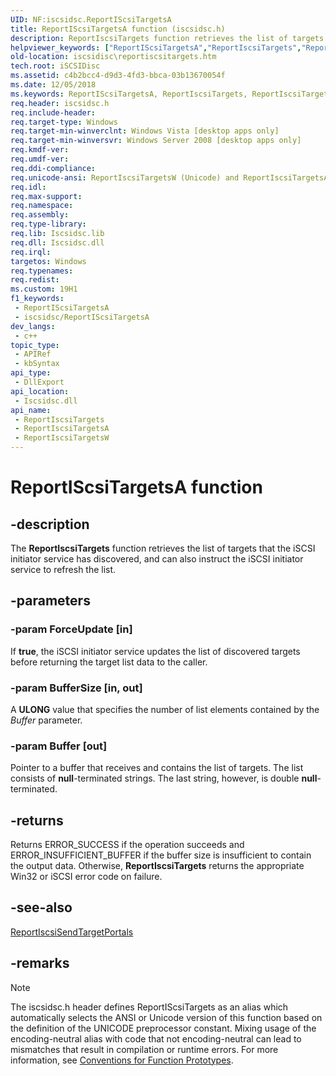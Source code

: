 ```yaml
---
UID: NF:iscsidsc.ReportIScsiTargetsA
title: ReportIScsiTargetsA function (iscsidsc.h)
description: ReportIscsiTargets function retrieves the list of targets that the iSCSI initiator service has discovered, and can also instruct the iSCSI initiator service to refresh the list.
helpviewer_keywords: ["ReportIScsiTargetsA","ReportIscsiTargets","ReportIscsiTargets function [iSCSI Discovery Library API]","ReportIscsiTargetsA","ReportIscsiTargetsW","iscsidisc.reportiscsitargets","iscsidsc/ReportIscsiTargets","iscsidsc/ReportIscsiTargetsA","iscsidsc/ReportIscsiTargetsW"]
old-location: iscsidisc\reportiscsitargets.htm
tech.root: iSCSIDisc
ms.assetid: c4b2bcc4-d9d3-4fd3-bbca-03b13670054f
ms.date: 12/05/2018
ms.keywords: ReportIScsiTargetsA, ReportIscsiTargets, ReportIscsiTargets function [iSCSI Discovery Library API], ReportIscsiTargetsA, ReportIscsiTargetsW, iscsidisc.reportiscsitargets, iscsidsc/ReportIscsiTargets, iscsidsc/ReportIscsiTargetsA, iscsidsc/ReportIscsiTargetsW
req.header: iscsidsc.h
req.include-header: 
req.target-type: Windows
req.target-min-winverclnt: Windows Vista [desktop apps only]
req.target-min-winversvr: Windows Server 2008 [desktop apps only]
req.kmdf-ver: 
req.umdf-ver: 
req.ddi-compliance: 
req.unicode-ansi: ReportIscsiTargetsW (Unicode) and ReportIscsiTargetsA (ANSI)
req.idl: 
req.max-support: 
req.namespace: 
req.assembly: 
req.type-library: 
req.lib: Iscsidsc.lib
req.dll: Iscsidsc.dll
req.irql: 
targetos: Windows
req.typenames: 
req.redist: 
ms.custom: 19H1
f1_keywords:
 - ReportIScsiTargetsA
 - iscsidsc/ReportIScsiTargetsA
dev_langs:
 - c++
topic_type:
 - APIRef
 - kbSyntax
api_type:
 - DllExport
api_location:
 - Iscsidsc.dll
api_name:
 - ReportIscsiTargets
 - ReportIscsiTargetsA
 - ReportIscsiTargetsW
---
```


# ReportIScsiTargetsA function


## -description

The <b>ReportIscsiTargets</b> function retrieves the list of targets that the iSCSI initiator service has discovered, and can also instruct the iSCSI initiator service to refresh the list.

## -parameters

### -param ForceUpdate [in]

If <b>true</b>, the iSCSI initiator service updates the list of discovered targets before returning the target list data to the caller.

### -param BufferSize [in, out]

A <b>ULONG</b> value that specifies the number of list elements contained by the <i>Buffer</i> parameter.

### -param Buffer [out]

Pointer to a buffer that receives and contains the list of targets. The list consists of <b>null</b>-terminated strings. The last string, however, is double <b>null</b>-terminated.

## -returns

Returns ERROR_SUCCESS if the operation succeeds and ERROR_INSUFFICIENT_BUFFER if the buffer size is insufficient to contain  the output data. Otherwise, <b>ReportIscsiTargets</b> returns the appropriate Win32 or iSCSI error code on failure.

## -see-also

<a href="https://docs.microsoft.com/previous-versions/windows/desktop/api/iscsidsc/nf-iscsidsc-reportiscsisendtargetportalsa">ReportIscsiSendTargetPortals</a>

## -remarks

> [!NOTE]
> The iscsidsc.h header defines ReportIScsiTargets as an alias which automatically selects the ANSI or Unicode version of this function based on the definition of the UNICODE preprocessor constant. Mixing usage of the encoding-neutral alias with code that not encoding-neutral can lead to mismatches that result in compilation or runtime errors. For more information, see [Conventions for Function Prototypes](/windows/win32/intl/conventions-for-function-prototypes).

